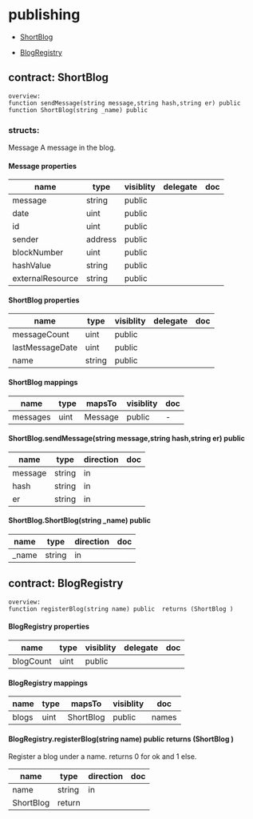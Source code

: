 # publishing


* [ShortBlog](#contract-shortblog)

* [BlogRegistry](#contract-blogregistry)


## contract: ShortBlog

    overview:
	function sendMessage(string message,string hash,string er) public  
	function ShortBlog(string _name) public  





### structs:

Message
A message in the blog.



#### Message properties

name|type|visiblity|delegate|doc
----|----|----|----|----
message|string|public||
date|uint|public||
id|uint|public||
sender|address|public||
blockNumber|uint|public||
hashValue|string|public||
externalResource|string|public||



#### ShortBlog properties

name|type|visiblity|delegate|doc
----|----|----|----|----
messageCount|uint|public||
lastMessageDate|uint|public||
name|string|public||

#### ShortBlog mappings

name|type|mapsTo|visiblity|doc
----|----|----|----|----
messages|uint|Message|public|-

#### ShortBlog.sendMessage(string message,string hash,string er) public  


name|type|direction|doc
----|----|----|----
message|string|in|
hash|string|in|
er|string|in|

#### ShortBlog.ShortBlog(string _name) public  


name|type|direction|doc
----|----|----|----
_name|string|in|


## contract: BlogRegistry

    overview:
	function registerBlog(string name) public  returns (ShortBlog )






#### BlogRegistry properties

name|type|visiblity|delegate|doc
----|----|----|----|----
blogCount|uint|public||

#### BlogRegistry mappings

name|type|mapsTo|visiblity|doc
----|----|----|----|----
blogs|uint|ShortBlog|public|names|uint|string|public|-

#### BlogRegistry.registerBlog(string name) public  returns (ShortBlog )

Register a blog under a name.
returns 0 for ok and 1 else.


name|type|direction|doc
----|----|----|----
name|string|in|
|ShortBlog|return|



